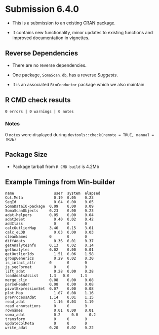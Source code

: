 
# Submission 6.4.0

- This is a submission to an existing CRAN package.

- It contains new functionality, minor updates to existing functions and
  improved documentation in vignettes.


## Reverse Dependencies

- There are no reverse dependencies.

- One package, `SomaScan.db`, has a reverse *Suggests*.

- It is an associated `BioConductor` package which we also maintain.


## R CMD check results
```
0 errors | 0 warnings | 0 notes
```

### Notes

0 `notes` were displayed during
`devtools::check(remote = TRUE, manual = TRUE)`

## Package Size

- Package tarball from `R CMD build` is 4.2Mb


## Example Timings from Win-builder

```
name	              user	system	elapsed
Col.Meta	          0.19	0.05	0.23	
SeqId	              0.04	0.00	0.05	
SomaDataIO-package	0.09	0.00	0.09	
SomaScanObjects	    0.23	0.00	0.23	
adat-helpers      	0.05	0.00	0.04	
adat2eSet	          0.40	0.02	0.42	
addClass	          0	    0	    0	
calcOutlierMap	    3.46	0.15	3.61	
calc_eLOD	          0.03	0.00	0.03	
cleanNames	        0	    0	    0	
diffAdats	          0.36	0.01	0.37	
getAnalyteInfo	    0.13	0.02	0.14	
getAnalytes	        0.02	0.00	0.01	
getOutlierIds	      1.51	0.06	1.58	
groupGenerics	      0.29	0.02	0.30	
is_intact_attr	    0	    0	    0	
is_seqFormat	      0	    0	    0	
lift_adat	          0.28	0.00	0.28	
loadAdatsAsList	    1.3	  0.0	  1.3	
merge_clin	        0.08	0.00	0.08	
parseHeader	        0.08	0.00	0.08	
pivotExpressionSet	0.07	0.00	0.08	
plot.Map	          1.07	0.08	1.16	
preProcessAdat	    1.14	0.01	1.15	
read_adat	          1.16	0.03	1.19	
read_annotations	  0	    0	    0	
rownames	          0.01	0.00	0.01	
soma_adat	          0.2	  0.0	  0.2	
transform	          0	    0	    0	
updateColMeta	      0	    0	    0	
write_adat	        0.20	0.02	0.22	
```
